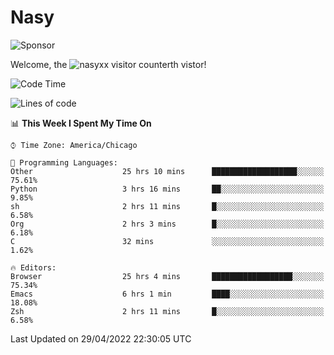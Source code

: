 # Nasy

<!--
<p align="center">
<img height="200" src="https://github-readme-stats.vercel.app/api?username=nasyxx&count_private=true&show_icons=true&theme=dracula&include_all_commits=true"/>
<img height="200" src="https://github-readme-stats.vercel.app/api/top-langs/?username=nasyxx&theme=dracula&hide=html,jupyter+notebook&count_private=true&show_icons=true"/>
</p>

  
----------------
-->

![Sponsor](https://img.shields.io/static/v1.svg?label=Sponsor&message=%E2%9D%A4&logo=GitHub&style=flat&color=pink)
 
Welcome, the ![nasyxx visitor counter](https://count.getloli.com/get/@nasyxx?theme=rule34)th vistor!
 
<!--START_SECTION:waka-->
![Code Time](http://img.shields.io/badge/Code%20Time-2%2C299%20hrs%2036%20mins-blue)

![Lines of code](https://img.shields.io/badge/From%20Hello%20World%20I%27ve%20Written-5%20Million%20lines%20of%20code-blue)

📊 **This Week I Spent My Time On** 

```text
⌚︎ Time Zone: America/Chicago

💬 Programming Languages: 
Other                    25 hrs 10 mins      ███████████████████░░░░░░   75.61% 
Python                   3 hrs 16 mins       ██░░░░░░░░░░░░░░░░░░░░░░░   9.85% 
sh                       2 hrs 11 mins       █░░░░░░░░░░░░░░░░░░░░░░░░   6.58% 
Org                      2 hrs 3 mins        █░░░░░░░░░░░░░░░░░░░░░░░░   6.18% 
C                        32 mins             ░░░░░░░░░░░░░░░░░░░░░░░░░   1.62%

🔥 Editors: 
Browser                  25 hrs 4 mins       ██████████████████░░░░░░░   75.34% 
Emacs                    6 hrs 1 min         ████░░░░░░░░░░░░░░░░░░░░░   18.08% 
Zsh                      2 hrs 11 mins       █░░░░░░░░░░░░░░░░░░░░░░░░   6.58%

```


 Last Updated on 29/04/2022 22:30:05 UTC
<!--END_SECTION:waka-->

<!-- ![visitors](https://visitor-badge.laobi.icu/badge?page_id=nasyxx.nasyxx) -->
